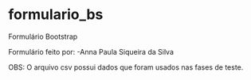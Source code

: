 # formulario_bs
Formulário Bootstrap

Formulário feito por:
-Anna Paula Siqueira da Silva

OBS:
O arquivo csv possui dados que foram usados nas fases de teste.
